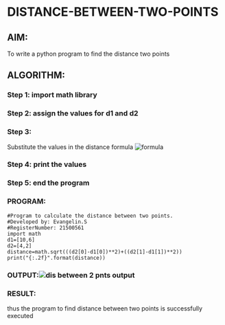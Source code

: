 # DISTANCE-BETWEEN-TWO-POINTS

## AIM:
To write a python program to find the distance two points
## ALGORITHM:
### Step 1: import math library
### Step 2: assign the values for d1 and d2
### Step 3: 
Substitute the values in the distance formula  ![formula](/formula.jpg)
### Step 4: print the values
### Step 5: end the program 
### PROGRAM:
  ```
  #Program to calculate the distance between two points.
#Developed by: Evangelin.S
#RegisterNumber: 21500561
import math 
d1=[10,6]
d2=[4,2]
distance=math.sqrt(((d2[0]-d1[0])**2)+((d2[1]-d1[1])**2))
print("{:.2f}".format(distance))
```


### OUTPUT:![dis between 2 pnts output](https://user-images.githubusercontent.com/94219798/144701139-53c2541a-776a-4971-acd8-263ea336dcf4.PNG)





### RESULT:
thus the program to find distance between two points is successfully executed
